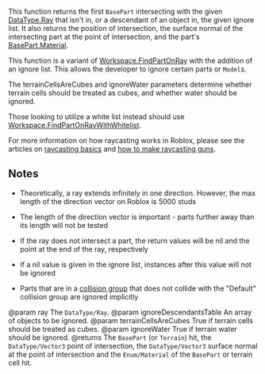 This function returns the first `BasePart` intersecting with the given [DataType.Ray](https://developer.roblox.com/search#stq=Ray) that isn't in, or a descendant of an object in, the given ignore list. It also returns the position of intersection, the surface normal of the intersecting part at the point of intersection, and the part's [BasePart.Material](https://developer.roblox.com/api-reference/property/BasePart/Material).

This function is a variant of [Workspace.FindPartOnRay](https://developer.roblox.com/api-reference/function/Workspace/FindPartOnRay) with the addition of an ignore list. This allows the developer to ignore certain parts or `Model`s.

The terrainCellsAreCubes and ignoreWater parameters determine whether terrain cells should be treated as cubes, and whether water should be ignored.

Those looking to utilize a white list instead should use [Workspace.FindPartOnRayWithWhitelist](https://developer.roblox.com/api-reference/function/Workspace/FindPartOnRayWithWhitelist).

For more information on how raycasting works in Roblox, please see the articles on [raycasting basics][1] and [how to make raycasting guns][2].

## Notes

 - Theoretically, a ray extends infinitely in one direction. However, the max length of the direction vector on Roblox is 5000 studs

 - The length of the direction vector is important - parts further away than its length will not be tested

 - If the ray does not intersect a part, the return values will be nil and the point at the end of the ray, respectively

 - If a nil value is given in the ignore list, instances after this value will not be ignored

 - Parts that are in a [collision group](https://developer.roblox.com/api-reference/function/PhysicsService/SetPartCollisionGroup) that does not collide with the "Default" collision group are ignored implicitly

[1]: https://developer.roblox.com/articles/Raycasting

[2]: https://developer.roblox.com/articles/Making-a-ray-casting-laser-gun-in-Roblox
@param ray The `DataType/Ray`.
@param ignoreDescendantsTable An array of objects to be ignored.
@param terrainCellsAreCubes True if terrain cells should be treated as cubes.
@param ignoreWater True if terrain water should be ignored.
@returns The `BasePart` (or `Terrain`) hit, the `DataType/Vector3` point of intersection, the `DataType/Vector3` surface normal at the point of intersection and the `Enum/Material` of the `BasePart` or terrain cell hit.